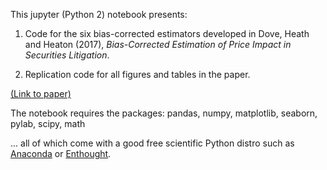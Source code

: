 This jupyter (Python 2) notebook presents:

1) Code for the six bias-corrected estimators developed in Dove, Heath and Heaton (2017), <i> Bias-Corrected Estimation of Price Impact in Securities Litigation</i>.

2) Replication code for all figures and tables in the paper.

[(Link to paper)](https://papers.ssrn.com/abstract=3005878)

The notebook requires the packages: pandas, numpy, matplotlib, seaborn, pylab, scipy, math

... all of which come with a good free scientific Python distro such as [Anaconda](https://anaconda.org/) or [Enthought](https://www.enthought.com/).
